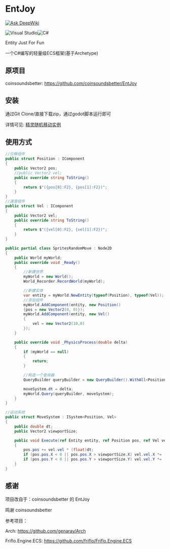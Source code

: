 # EntJoy

[![Ask DeepWiki](https://deepwiki.com/badge.svg)](https://deepwiki.com/tianqiyuan520/EntJoy)

![Visual Studio](https://img.shields.io/badge/Visual%20Studio-5C2D91.svg?style=for-the-badge&logo=visual-studio&logoColor=white)![C#](https://img.shields.io/badge/c%23-%23239120.svg?style=for-the-badge&logo=csharp&logoColor=white)

Entity Just For Fun

一个C#编写的轻量级ECS框架(基于Archetype)

## 原项目

coinsoundsbetter: <https://github.com/coinsoundsbetter/EntJoy>

## 安装

通过Git Clone/直接下载zip，通过godot脚本运行即可

详情可见: [精灵随机移动实例](Example/SpritesRandomMove/SpritesRandomMove.cs)

## 使用方式

```csharp
//位移组件
public struct Position : IComponent
{
    public Vector2 pos;
    //public Vector2 vel;
    public override string ToString()
    {
        return $"({pos[0]:F2}, {pos[1]:F2})";
    }
}
//速度组件
public struct Vel : IComponent
{
    public Vector2 vel;
    public override string ToString()
    {
        return $"({vel[0]:F2}, {vel[1]:F2})";
    }
}

public partial class SpritesRandomMove : Node2D
{
    public World myWorld;
    public override void _Ready()
    {
        //新建世界
        myWorld = new World();
        World_Recorder.RecordWorld(myWorld);

        //新建实体
        var entity = myWorld.NewEntity(typeof(Position), typeof(Vel));
        //添加组件
        myWorld.AddComponent(entity, new Position()
        {pos = new Vector2(0, 0)});
        myWorld.AddComponent(entity, new Vel()
        {
            vel = new Vector2(10,0)
        });
    }

    public override void _PhysicsProcess(double delta)
    {
        if (myWorld == null)
        {
            return;
        }

        //构造一个查询器
        QueryBuilder queryBuilder = new QueryBuilder().WithAll<Position, Vel>();

        moveSystem.dt = delta;  
        myWorld.Query(queryBuilder, moveSystem);
    }
}

//运动系统
public struct MoveSystem : ISystem<Position, Vel>
{
    public double dt;
    public Vector2 viewportSize;

    public void Execute(ref Entity entity, ref Position pos, ref Vel vel)
    {
        pos.pos += vel.vel * (float)dt;
        if (pos.pos.X < 0 || pos.pos.X > viewportSize.X) vel.vel.X *= -1;
        if (pos.pos.Y < 0 || pos.pos.Y > viewportSize.Y) vel.vel.Y *= -1;
    }
}

```

## 感谢

项目改自于：coinsoundsbetter 的 EntJoy

鸣谢 coinsoundsbetter

参考项目：

Arch: <https://github.com/genaray/Arch>

Friflo.Engine.ECS: <https://github.com/friflo/Friflo.Engine.ECS>
